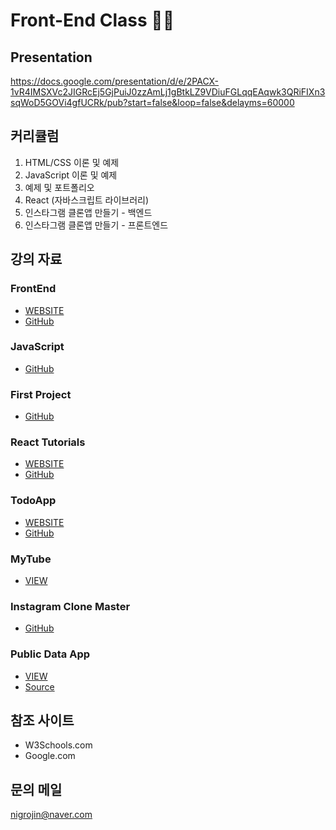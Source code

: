 # Front-End Class 📱🚀

## Presentation
https://docs.google.com/presentation/d/e/2PACX-1vR4IMSXVc2JIGRcEj5GjPuiJ0zzAmLj1gBtkLZ9VDiuFGLqqEAqwk3QRiFIXn3sqWoD5GOVi4gfUCRk/pub?start=false&loop=false&delayms=60000

## 커리큘럼
1. HTML/CSS 이론 및 예제
2. JavaScript 이론 및 예제
3. 예제 및 포트폴리오 
4. React (자바스크립트 라이브러리)
5. 인스타그램 클론앱 만들기 - 백엔드 
6. 인스타그램 클론앱 만들기 - 프론트엔드

## 강의 자료
### FrontEnd 
- [WEBSITE](https://tvvmvn.github.io/front-end)
- [GitHub](https://github.com/tvvmvn/front-end)

### JavaScript
- [GitHub](https://github.com/tvvmvn/JavaScript)

### First Project
- [GitHub](https://github.com/tvvmvn/first-project)

### React Tutorials
- [WEBSITE](https://tvvmvn.github.io/react-basic)
- [GitHub](https://github.com/tvvmvn/react-basic)

### TodoApp
- [WEBSITE](https://tvvmvn.github.io/todo-app)
- [GitHub](https://github.com/tvvmvn/todo-app)

### MyTube
- [VIEW](https://tvvmvn.github.io/mytube)

### Instagram Clone Master
- [GitHub](https://github.com/tvvmvn/instagram-clone-master)

### Public Data App
- [VIEW](https://tvvmvn.github.io/public-data-app)
- [Source](https://github.com/tvvmvn/public-data-app)

## 참조 사이트 
- W3Schools.com
- Google.com

## 문의 메일
nigrojin@naver.com
